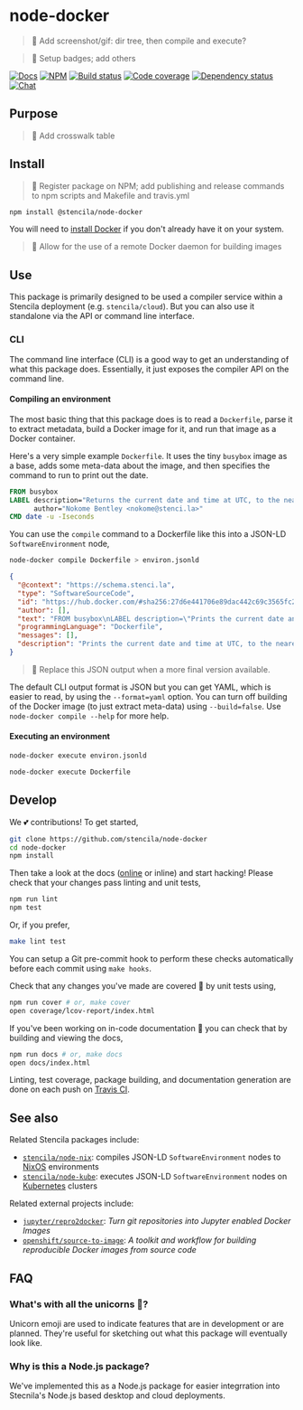 # node-docker

> 🔧 Add screenshot/gif: dir tree, then compile and execute?

> 🔧 Setup badges; add others

[![Docs](https://img.shields.io/badge/docs-API-blue.svg)](https://stencila.github.io/node-docker/)
[![NPM](http://img.shields.io/npm/v/@stencila/node-docker.svg?style=flat)](https://www.npmjs.com/package/@stencila/node-docker)
[![Build status](https://travis-ci.org/stencila/node-docker.svg?branch=master)](https://travis-ci.org/stencila/node-docker)
[![Code coverage](https://codecov.io/gh/stencila/node-docker/branch/master/graph/badge.svg)](https://codecov.io/gh/stencila/node-docker)
[![Dependency status](https://david-dm.org/stencila/node-docker.svg)](https://david-dm.org/stencila/node-docker)
[![Chat](https://badges.gitter.im/stencila/stencila.svg)](https://gitter.im/stencila/stencila)

## Purpose

> 🔧 Add crosswalk table

## Install

> 🔧 Register package on NPM; add publishing and release commands to npm scripts and Makefile and travis.yml

```bash
npm install @stencila/node-docker
```

You will need to [install Docker](https://docs.docker.com/install/) if you don't already have it on your system.

> 🔧 Allow for the use of a remote Docker daemon for building images

## Use

This package is primarily designed to be used a compiler service within a Stencila deployment (e.g. `stencila/cloud`). But you can also use it standalone via the API or command line interface. 

### CLI

The command line interface (CLI) is a good way to get an understanding of what this package does. Essentially, it just exposes the compiler API on the command line.

#### Compiling an environment

The most basic thing that this package does is to read a `Dockerfile`, parse it to extract metadata, build a Docker image for it, and run that image as a Docker container.

Here's a very simple example `Dockerfile`. It uses the tiny `busybox` image as a base, adds some meta-data about the image, and then specifies the command to run to print out the date.

```Dockerfile
FROM busybox
LABEL description="Returns the current date and time at UTC, to the nearest second, in ISO-8601 format" \
      author="Nokome Bentley <nokome@stenci.la>"
CMD date -u -Iseconds
```

You can use the `compile` command to a Dockerfile like this into a JSON-LD `SoftwareEnvironment` node,

```bash
node-docker compile Dockerfile > environ.jsonld
```

```json
{
  "@context": "https://schema.stenci.la",
  "type": "SoftwareSourceCode",
  "id": "https://hub.docker.com/#sha256:27d6e441706e89dac442c69c3565fc261b9830dd313963cb5488ba418afa3d02",
  "author": [],
  "text": "FROM busybox\nLABEL description=\"Prints the current date and time at UTC, to the nearest second, in ISO-8601 format\" \\\n      author=\"Nokome Bentley <nokome@stenci.la>\"\nCMD date -u -Iseconds\n",
  "programmingLanguage": "Dockerfile",
  "messages": [],
  "description": "Prints the current date and time at UTC, to the nearest second, in ISO-8601 format"
}
```

> 🔧 Replace this JSON output when a more final version available.

The default CLI output format is JSON but you can get YAML, which is easier to read, by using the `--format=yaml` option. You can turn off building of the Docker image (to just extract meta-data) using `--build=false`. Use `node-docker compile --help` for more help.

#### Executing an environment



```bash
node-docker execute environ.jsonld
```

```bash
node-docker execute Dockerfile
```


## Develop

We 💕 contributions! To get started,

```bash
git clone https://github.com/stencila/node-docker
cd node-docker
npm install
```

Then take a look at the docs ([online](https://stencila.github.io/node-docker/) or inline) and start hacking! Please check that your changes pass linting and unit tests,

```bash
npm run lint
npm test
```

Or, if you prefer,

```bash
make lint test
```

You can setup a Git pre-commit hook to perform these checks automatically before each commit using `make hooks`.

Check that any changes you've made are covered 🏅 by unit tests using,

```bash
npm run cover # or, make cover
open coverage/lcov-report/index.html
```

If you've been working on in-code documentation 🙏 you can check that by building and viewing the docs,

```bash
npm run docs # or, make docs
open docs/index.html
```

Linting, test coverage, package building, and documentation generation are done on each push on [Travis CI](https://travis-ci.org/stencila/node-docker).

## See also

Related Stencila packages include:

- [`stencila/node-nix`](https://github.com/stencila/node-nix): compiles JSON-LD `SoftwareEnvironment` nodes to [NixOS](https://nixos.org/) environments
- [`stencila/node-kube`](https://github.com/stencila/node-kube): executes JSON-LD `SoftwareEnvironment` nodes on [Kubernetes](https://kubernetes.io/) clusters

Related external projects include:

- [`jupyter/repro2docker`](https://github.com/jupyter/repo2docker): _Turn git repositories into Jupyter enabled Docker Images_
- [`openshift/source-to-image`](https://github.com/openshift/source-to-image): _A toolkit and workflow for building reproducible Docker images from source code_

## FAQ

### What's with all the unicorns 🦄?

Unicorn emoji are used to indicate features that are in development or are planned. They're useful for sketching out what this package will eventually look like.

### Why is this a Node.js package?

We've implemented this as a Node.js package for easier integrration into Stecnila's Node.js based desktop and cloud deployments.
